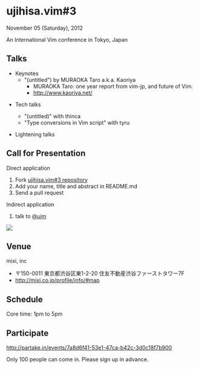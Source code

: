 # ujihisa.vim\#3

November 05 (Saturday), 2012

An International Vim conference in Tokyo, Japan

## Talks

* Keynotes
    * "(untitled") by MURAOKA Taro a.k.a. Kaoriya
        * MURAOKA Taro: one year report from vim-jp, and future of Vim.
        * <http://www.kaoriya.net/>
<!--
    * "To be a good programmer" with ujihisa
    * "Illustrate Vim core source code, dissing" with KoRoN
    * "The truth of Vim by unprecedented point of view" with ShougoMatsu
-->

* Tech talks
    * "(untitled)" with thinca
    * "Type conversions in Vim script" with tyru

* Lightening talks
<!--
    * "Start Vim script" with choplin
    * "Vim-pep8" jbking
    * "My Unite plugins" with basyura
-->

## Call for Presentation

Direct application

1. Fork [ujihisa.vim#3 repository](http://github.com/vim-jp/ujihisa.vim-3)
2. Add your name, title and abstract in README.md
3. Send a pull request

Indirect application

1. talk to [@ujm](http://twitter.com/ujm)

![](http://atnd.org/event_images/0004/1623/Vim_logo_original.png?1317617866)

## Venue

mixi, inc

* 〒150-0011 東京都渋谷区東1-2-20 住友不動産渋谷ファーストタワー7F
* <http://mixi.co.jp/profile/info/#map>

## Schedule

Core time: 1pm to 5pm

<!--
* 12:30pm Open
    * checkin
* 1pm Welcome (by ujihisa)
* 1pm ~ 5pm many presentations
* 5pm Closing (by ujihisa)
* 5:30pm Dinner
* ~8pm Free talks
-->

## Participate

<http://partake.in/events/7a8d6f41-53e1-47ca-b42c-3d0c18f7b900>

Only 100 people can come in. Please sign up in advance.
